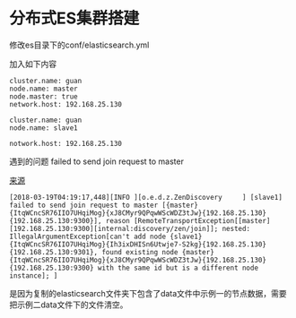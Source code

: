 # 分布式ES集群搭建

修改es目录下的conf/elasticsearch.yml

加入如下内容

```
cluster.name: guan
node.name: master
node.master: true
network.host: 192.168.25.130

```


```
cluster.name: guan
node.name: slave1

notwork.host: 192.168.25.130

```


遇到的问题 failed to send join request to master

[来源](https://www.cnblogs.com/wxw16/p/6160186.html)

```
[2018-03-19T04:19:17,448][INFO ][o.e.d.z.ZenDiscovery     ] [slave1] failed to send join request to master [{master}{ItqWCncSR76IIO7UHqiMog}{xJ8CMyr9QPqwWScWDZ3tJw}{192.168.25.130}{192.168.25.130:9300}], reason [RemoteTransportException[[master][192.168.25.130:9300][internal:discovery/zen/join]]; nested: IllegalArgumentException[can't add node {slave1}{ItqWCncSR76IIO7UHqiMog}{Ih3ixDHISn6Utwje7-S2kg}{192.168.25.130}{192.168.25.130:9301}, found existing node {master}{ItqWCncSR76IIO7UHqiMog}{xJ8CMyr9QPqwWScWDZ3tJw}{192.168.25.130}{192.168.25.130:9300} with the same id but is a different node instance]; ]
```

是因为复制的elasticsearch文件夹下包含了data文件中示例一的节点数据，需要把示例二data文件下的文件清空。

<!--
create time: 2018-04-14 20:15:27
Author: Alfred

This file is created by Marboo<http://marboo.io> template file $MARBOO_HOME/.media/starts/default.md
本文件由 Marboo<http://marboo.io> 模板文件 $MARBOO_HOME/.media/starts/default.md 创建
-->


